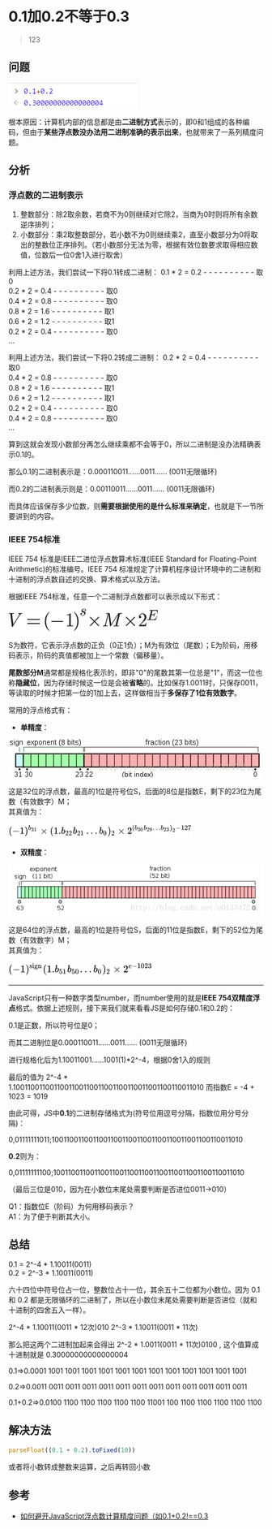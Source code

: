 # 0.1加0.2不等于0.3
> 123

## 问题
![alt](./imgs/123-1.png)

根本原因：计算机内部的信息都是由**二进制方式**表示的，即0和1组成的各种编码，但由于**某些浮点数没办法用二进制准确的表示出来**，也就带来了一系列精度问题。

## 分析
### 浮点数的二进制表示
1. 整数部分：除2取余数，若商不为0则继续对它除2，当商为0时则将所有余数逆序排列；
2. 小数部分：乘2取整数部分，若小数不为0则继续乘2，直至小数部分为0将取出的整数位正序排列。（若小数部分无法为零，根据有效位数要求取得相应数值，位数后一位0舍1入进行取舍）

利用上述方法，我们尝试一下将0.1转成二进制：
0.1 * 2 = 0.2 - - - - - - - - - - 取0  
0.2 * 2 = 0.4 - - - - - - - - - - 取0  
0.4 * 2 = 0.8 - - - - - - - - - - 取0  
0.8 * 2 = 1.6 - - - - - - - - - - 取1  
0.6 * 2 = 1.2 - - - - - - - - - - 取1  
0.2 * 2 = 0.4 - - - - - - - - - - 取0  
...  

利用上述方法，我们尝试一下将0.2转成二进制：
0.2 * 2 = 0.4 - - - - - - - - - - 取0  
0.4 * 2 = 0.8 - - - - - - - - - - 取0  
0.8 * 2 = 1.6 - - - - - - - - - - 取1  
0.6 * 2 = 1.2 - - - - - - - - - - 取1  
0.2 * 2 = 0.4 - - - - - - - - - - 取0  
0.4 * 2 = 0.8 - - - - - - - - - - 取0  
...  

算到这就会发现小数部分再怎么继续乘都不会等于0，所以二进制是没办法精确表示0.1的。

那么0.1的二进制表示是：0.000110011......0011...... (0011无限循环)

而0.2的二进制表示则是：0.00110011......0011...... (0011无限循环)

而具体应该保存多少位数，则**需要根据使用的是什么标准来确定**，也就是下一节所要讲到的内容。

### IEEE 754标准
IEEE 754 标准是IEEE二进位浮点数算术标准(IEEE Standard for Floating-Point Arithmetic)的标准编号。IEEE 754 标准规定了计算机程序设计环境中的二进制和十进制的浮点数自述的交换、算术格式以及方法。

根据IEEE 754标准，任意一个二进制浮点数都可以表示成以下形式：

![alt](./imgs/123-2.png)

S为数符，它表示浮点数的正负（0正1负）；M为有效位（尾数）；E为阶码，用移码表示，阶码的真值都被加上一个常数（偏移量）。

**尾数部分M**通常都是规格化表示的，即非"0"的尾数其第一位总是"1"，而这一位也称**隐藏位**，因为存储时候这一位是会被**省略**的。比如保存1.0011时，只保存0011，等读取的时候才把第一位的1加上去，这样做相当于**多保存了1位有效数字**。

常用的浮点格式有：
* **单精度**：

![alt](./imgs/123-3.png)

这是32位的浮点数，最高的1位是符号位S，后面的8位是指数E，剩下的23位为尾数（有效数字）M；  
其真值为：

![alt](./imgs/123-4.png)

* **双精度**：

![alt](./imgs/123-5.png)

这是64位的浮点数，最高的1位是符号位S，后面的11位是指数E，剩下的52位为尾数（有效数字）M；  
其真值为：

![alt](./imgs/123-6.png)

---
JavaScript只有一种数字类型number，而number使用的就是**IEEE 754双精度浮点**格式。依据上述规则，接下来我们就来看看JS是如何存储0.1和0.2的：

0.1是正数，所以符号位是0；

而其二进制位是0.000110011......0011...... (0011无限循环)

进行规格化后为1.10011001......1001(1)*2^-4，根据0舍1入的规则

最后的值为
2^-4 * 1.1001100110011001100110011001100110011001100110011010
而指数E = -4 + 1023 = 1019

由此可得，JS中**0.1**的二进制存储格式为(符号位用逗号分隔，指数位用分号分隔)：

0,01111111011;1001100110011001100110011001100110011001100110011010

**0.2**则为：

0,01111111100;1001100110011001100110011001100110011001100110011010

（最后三位是010，因为在小数位末尾处需要判断是否进位0011->010）

Q1：指数位E（阶码）为何用移码表示？  
A1：为了便于判断其大小。  

## 总结
0.1 = 2^-4 * 1.10011(0011)  
0.2 = 2^-3 * 1.10011(0011)  

六十四位中符号位占一位，整数位占十一位，其余五十二位都为小数位。因为 0.1 和 0.2 都是无限循环的二进制了，所以在小数位末尾处需要判断是否进位（就和十进制的四舍五入一样）。

2^-4 * 1.10011(0011 * 12次)010
2^-3 * 1.10011(0011 * 11次)


那么把这两个二进制加起来会得出 2^-2 * 1.0011(0011 * 11次)0100 , 这个值算成十进制就是 0.30000000000000004

0.1=>0.0001 1001 1001 1001 1001 1001 1001 1001 1001 1001 1001 1001 1001

0.2=>0.0011 0011 0011 0011 0011 0011 0011 0011 0011 0011 0011 0011 0011

0.1+0.2=>0.0100 1100 1100 1100 1100 1100 11001 100 1100 1100 1100 1100 1100

## 解决方法
```js
parseFloat((0.1 + 0.2).toFixed(10))
```

或者将小数转成整数来运算，之后再转回小数

## 参考
* [如何避开JavaScript浮点数计算精度问题（如0.1+0.2!==0.3](https://blog.csdn.net/u013347241/article/details/79210840)